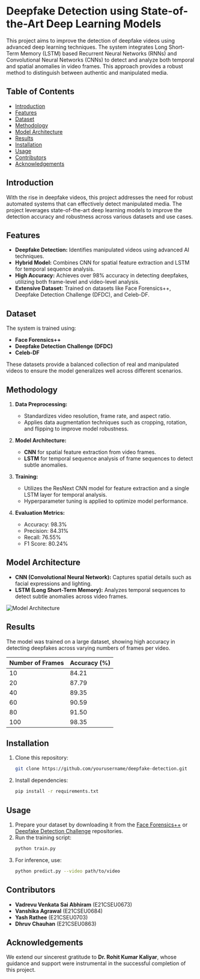 # Deepfake Detection using State-of-the-Art Deep Learning Models

This project aims to improve the detection of deepfake videos using advanced deep learning techniques. The system integrates Long Short-Term Memory (LSTM) based Recurrent Neural Networks (RNNs) and Convolutional Neural Networks (CNNs) to detect and analyze both temporal and spatial anomalies in video frames. This approach provides a robust method to distinguish between authentic and manipulated media.

## Table of Contents
- [Introduction](#introduction)
- [Features](#features)
- [Dataset](#dataset)
- [Methodology](#methodology)
- [Model Architecture](#model-architecture)
- [Results](#results)
- [Installation](#installation)
- [Usage](#usage)
- [Contributors](#contributors)
- [Acknowledgements](#acknowledgements)

## Introduction
With the rise in deepfake videos, this project addresses the need for robust automated systems that can effectively detect manipulated media. The project leverages state-of-the-art deep learning models to improve the detection accuracy and robustness across various datasets and use cases.

## Features
- **Deepfake Detection:** Identifies manipulated videos using advanced AI techniques.
- **Hybrid Model:** Combines CNN for spatial feature extraction and LSTM for temporal sequence analysis.
- **High Accuracy:** Achieves over 98% accuracy in detecting deepfakes, utilizing both frame-level and video-level analysis.
- **Extensive Dataset:** Trained on datasets like Face Forensics++, Deepfake Detection Challenge (DFDC), and Celeb-DF.

## Dataset
The system is trained using:
- **Face Forensics++**
- **Deepfake Detection Challenge (DFDC)**
- **Celeb-DF**

These datasets provide a balanced collection of real and manipulated videos to ensure the model generalizes well across different scenarios.

## Methodology
1. **Data Preprocessing:** 
   - Standardizes video resolution, frame rate, and aspect ratio.
   - Applies data augmentation techniques such as cropping, rotation, and flipping to improve model robustness.

2. **Model Architecture:**
   - **CNN** for spatial feature extraction from video frames.
   - **LSTM** for temporal sequence analysis of frame sequences to detect subtle anomalies.

3. **Training:** 
   - Utilizes the ResNext CNN model for feature extraction and a single LSTM layer for temporal analysis.
   - Hyperparameter tuning is applied to optimize model performance.

4. **Evaluation Metrics:**
   - Accuracy: 98.3%
   - Precision: 84.31%
   - Recall: 76.55%
   - F1 Score: 80.24%

## Model Architecture
- **CNN (Convolutional Neural Network):** Captures spatial details such as facial expressions and lighting.
- **LSTM (Long Short-Term Memory):** Analyzes temporal sequences to detect subtle anomalies across video frames.
  
![Model Architecture](path/to/model-architecture-image.png)

## Results
The model was trained on a large dataset, showing high accuracy in detecting deepfakes across varying numbers of frames per video.

| Number of Frames | Accuracy (%) |
|------------------|--------------|
| 10               | 84.21        |
| 20               | 87.79        |
| 40               | 89.35        |
| 60               | 90.59        |
| 80               | 91.50        |
| 100              | 98.35        |

## Installation
1. Clone this repository:
    ```bash
    git clone https://github.com/yourusername/deepfake-detection.git
    ```
2. Install dependencies:
    ```bash
    pip install -r requirements.txt
    ```

## Usage
1. Prepare your dataset by downloading it from the [Face Forensics++](https://github.com/ondyari/FaceForensics) or [Deepfake Detection Challenge](https://www.kaggle.com/c/deepfake-detection-challenge) repositories.
2. Run the training script:
    ```bash
    python train.py
    ```
3. For inference, use:
    ```bash
    python predict.py --video path/to/video
    ```

## Contributors
- **Vadrevu Venkata Sai Abhiram** (E21CSEU0673)
- **Vanshika Agrawal** (E21CSEU0684)
- **Yash Rathee** (E21CSEU0703)
- **Dhruv Chauhan** (E21CSEU0863)

## Acknowledgements
We extend our sincerest gratitude to **Dr. Rohit Kumar Kaliyar**, whose guidance and support were instrumental in the successful completion of this project.
